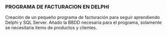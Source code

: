 ### PROGRAMA DE FACTURACION EN DELPHI

Creación de un pequeño programa de facturación para seguir aprendiendo Delphi y SQL Server.
Añado la BBDD necesaria para el programa, solamente se necesitaria items de productos y clientes.


